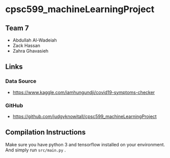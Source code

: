# cpsc599_machineLearningProject


## Team 7
- Abdullah Al-Wadeiah
- Zack Hassan
- Zahra Ghavasieh


## Links

### Data Source
- https://www.kaggle.com/iamhungundji/covid19-symptoms-checker 

### GitHub
- https://github.com/judgyknowitall/cpsc599_machineLearningProject


## Compilation Instructions
Make sure you have python 3 and tensorflow installed on your environment.
And simply run `src/main.py` . 